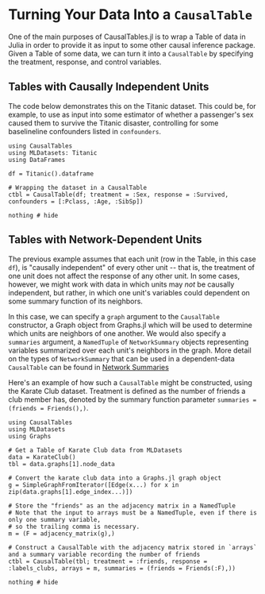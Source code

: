 # Turning Your Data Into a `CausalTable`

One of the main purposes of CausalTables.jl is to wrap a Table of data in Julia in order to provide it as input to some other causal inference package. Given a Table of some data, we can turn it into a `CausalTable` by specifying the treatment, response, and control variables. 

## Tables with Causally Independent Units

The code below demonstrates this on the Titanic dataset. This could be, for example, to use as input into some estimator of whether a passenger's sex caused them to survive the Titanic disaster, controlling for some baselineline confounders listed in `confounders`.

```@example titanic
using CausalTables
using MLDatasets: Titanic
using DataFrames

df = Titanic().dataframe

# Wrapping the dataset in a CausalTable
ctbl = CausalTable(df; treatment = :Sex, response = :Survived, confounders = [:Pclass, :Age, :SibSp])

nothing # hide
```

## Tables with Network-Dependent Units

The previous example assumes that each unit (row in the Table, in this case `df`), is "causally independent" of every other unit -- that is, the treatment of one unit does not affect the response of any other unit. In some cases, however, we might work with data in which units may *not* be causally independent, but rather, in which one unit's variables could dependent on some summary function of its neighbors. 

In this case, we can specify a `graph` argument to the `CausalTable` constructor, a Graph object from Graphs.jl which will be used to determine which units are neighbors of one another. We would also specify a `summaries` argument, a `NamedTuple` of `NetworkSummary` objects representing variables summarized over each unit's neighbors in the graph. More detail on the types of `NetworkSummary` that can be used in a dependent-data `CausalTable` can be found in [Network Summaries](network-summaries.md)

Here's an example of how such a `CausalTable` might be constructed, using the Karate Club dataset. Treatment is defined as the number of friends a club member has, denoted by the summary function parameter `summaries = (friends = Friends(),)`. 

```@example karateclub
using CausalTables
using MLDatasets
using Graphs

# Get a Table of Karate Club data from MLDatasets
data = KarateClub()
tbl = data.graphs[1].node_data

# Convert the karate club data into a Graphs.jl graph object
g = SimpleGraphFromIterator([Edge(x...) for x in zip(data.graphs[1].edge_index...)])

# Store the "friends" as an the adjacency matrix in a NamedTuple
# Note that the input to arrays must be a NamedTuple, even if there is only one summary variable, 
# so the trailing comma is necessary.
m = (F = adjacency_matrix(g),)

# Construct a CausalTable with the adjacency matrix stored in `arrays` and a summary variable recording the number of friends
ctbl = CausalTable(tbl; treatment = :friends, response = :labels_clubs, arrays = m, summaries = (friends = Friends(:F),))

nothing # hide
```